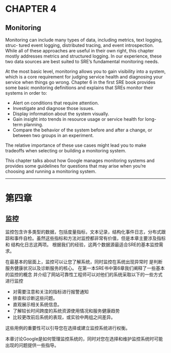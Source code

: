 # CHAPTER 4

## Monitoring


Monitoring can include many types of data, including metrics, text logging, struc‐ tured event logging, distributed tracing, and event introspection. While all of these approaches are useful in their own right, this chapter mostly addresses metrics and structured logging. In our experience, these two data sources are best suited to SRE’s fundamental monitoring needs.

At the most basic level, monitoring allows you to gain visibility into a system, which is a core requirement for judging service health and diagnosing your service when things go wrong. Chapter 6 in the first SRE book provides some basic monitoring definitions and explains that SREs monitor their systems in order to:

* Alert on conditions that require attention.
* Investigate and diagnose those issues.
* Display information about the system visually.
* Gain insight into trends in resource usage or service health for long-term planning.
* Compare the behavior of the system before and after a change, or between two groups in an experiment.

The relative importance of these use cases might lead you to make tradeoffs when selecting or building a monitoring system.

This chapter talks about how Google manages monitoring systems and provides some guidelines for questions that may arise when you’re choosing and running a monitoring system.



---
# 第四章

## 监控

监控包含许多类型的数据，包括度量指标，文本记录，结构化事件日志，分布式跟踪和事件自检。虽然这些指标和方法对监控都非常有价值，但是本章主要涉及指标和
结构化日志这两项。 根据我们的经验，这两个数据源最适合SRE的基本监控需求。

在最基本的层面上，监控可以让您了解系统，同时监控在系统出现异常时
是判断服务健康状况以及诊断服务的核心。
在第一本SRE书中第6章我们阐释了一些基本的监控的概念
并介绍了网站可靠性工程师可以对他们的系统采取以下的一些方式进行监控

* 对需要注意和关注的指标进行报警通知
* 排查和诊断这些问题。
* 直观展示相关系统信息。
* 了解较长时间跨度的系统资源使用情况和服务健康趋势
* 比较更改前后系统的表现，或实验中两组之间差异。

这些用例的重要性可以引导您在选择或建立监控系统进行权衡。

本章讨论Google是如何管理监控系统的，同时对您在选择和维护监控系统时可能出现的问题提供一些指导。




